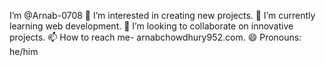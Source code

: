 I’m @Arnab-0708
👀 I’m interested in creating new projects.
🌱 I’m currently learning web development.
💞️ I’m looking to collaborate on innovative projects.
📫 How to reach me- arnabchowdhury952.com.
😄 Pronouns: he/him
